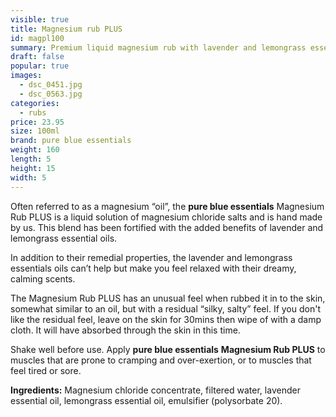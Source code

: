 ```yaml
---
visible: true
title: Magnesium rub PLUS
id: magpl100
summary: Premium liquid magnesium rub with lavender and lemongrass essential oils
draft: false
popular: true
images:
  - dsc_0451.jpg
  - dsc_0563.jpg
categories:
  - rubs
price: 23.95
size: 100ml
brand: pure blue essentials
weight: 160
length: 5
height: 15
width: 5
---
```

Often referred to as a magnesium “oil”, the **pure blue essentials** Magnesium Rub PLUS is a liquid solution of magnesium chloride salts and is hand made by us. This blend has been fortified with the added benefits of lavender and lemongrass essential oils.

In addition to their remedial properties, the lavender and lemongrass essentials oils can’t help but make you feel relaxed with their dreamy, calming scents.

The Magnesium Rub PLUS has an unusual feel when rubbed it in to the skin, somewhat similar to an oil, but with a residual “silky, salty” feel.  If you don't like the residual feel, leave on the skin for 30mins then wipe of with a damp cloth.  It will have absorbed through the skin in this time.

Shake well before use.  Apply **pure blue essentials** **Magnesium Rub PLUS** to muscles that are prone to cramping and over-exertion, or to muscles that feel tired or sore.

**Ingredients:** Magnesium chloride concentrate, filtered water, lavender essential oil, lemongrass essential oil,  emulsifier (polysorbate 20).